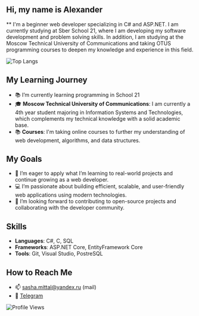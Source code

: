 ## Hi, my name is Alexander


** I'm a beginner web developer specializing in C# and ASP.NET. I am currently studying at Sber School 21, where I am developing my software development and problem solving skills. In addition, I am studying at the Moscow Technical University of Communications and taking OTUS programming courses to deepen my knowledge and experience in this field.

![Top Langs](https://github-readme-stats.vercel.app/api/top-langs/?username=SasiKudasi&layout=compact)

## My Learning Journey
- 📚 I’m currently learning programming in School 21
- 🎓 **Moscow Technical University of Communications**: I am currently a 4th year student majoring in Information Systems and Technologies, which complements my technical knowledge with a solid academic base.
- 📚 **Courses**: I'm taking online courses to further my understanding of web development, algorithms, and data structures.

## My Goals
- 🌱 I’m eager to apply what I’m learning to real-world projects and continue growing as a web developer.
- 💻 I’m passionate about building efficient, scalable, and user-friendly web applications using modern technologies.
- 🔭 I’m looking forward to contributing to open-source projects and collaborating with the developer community.

## Skills
- **Languages**: C#, C, SQL
- **Frameworks**: ASP.NET Core, EntityFramework Core
- **Tools**: Git, Visual Studio, PostreSQL

## How to Reach Me
- 📫 sasha.mittal@yandex.ru (mail)
- 📱 [Telegram](https://t.me/Sasai_kudasi)

![Profile Views](https://komarev.com/ghpvc/?username=SasiKudasi&color=blue)
